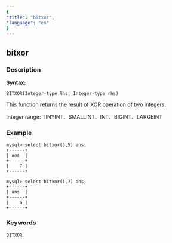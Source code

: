 ```yaml
---
{
"title": "bitxor",
"language": "en"
}
---
```


<!-- 
Licensed to the Apache Software Foundation (ASF) under one
or more contributor license agreements.  See the NOTICE file
distributed with this work for additional information
regarding copyright ownership.  The ASF licenses this file
to you under the Apache License, Version 2.0 (the
"License"); you may not use this file except in compliance
with the License.  You may obtain a copy of the License at

  http://www.apache.org/licenses/LICENSE-2.0

Unless required by applicable law or agreed to in writing,
software distributed under the License is distributed on an
"AS IS" BASIS, WITHOUT WARRANTIES OR CONDITIONS OF ANY
KIND, either express or implied.  See the License for the
specific language governing permissions and limitations
under the License.
-->

## bitxor
### Description
**Syntax:**

`BITXOR(Integer-type lhs, Integer-type rhs)`

This function returns the result of XOR operation of two integers.

Integer range: TINYINT、SMALLINT、INT、BIGINT、LARGEINT

### Example

```
mysql> select bitxor(3,5) ans;
+------+
| ans  |
+------+
|    7 |
+------+

mysql> select bitxor(1,7) ans;
+------+
| ans  |
+------+
|    6 |
+------+
```

### Keywords

    BITXOR
